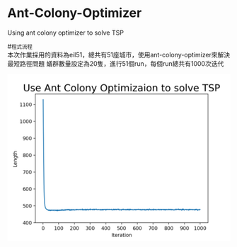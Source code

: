 # Ant-Colony-Optimizer
Using ant colony optimizer to solve TSP

#`程式流程`<br>
        本次作業採用的資料為eil51，總共有51座城市，使用ant-colony-optimizer來解決最短路徑問題
        蟻群數量設定為20隻，進行51個run，每個run總共有1000次迭代
    
    
![](https://github.com/chaoyen199611/Ant-Colony-Optimizer/blob/main/Figure_1.png)
